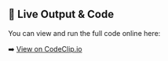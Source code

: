 ## 🔗 Live Output & Code

You can view and run the full code online here:

➡️ [ View on CodeClip.io](https://codeclip.io/V8Q0OaCJ)

